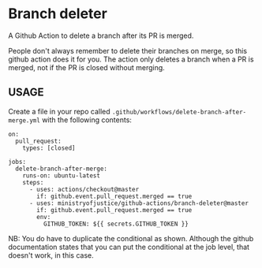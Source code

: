 # Branch deleter

A Github Action to delete a branch after its PR is merged.

People don't always remember to delete their branches on merge, so
this github action does it for you. The action only deletes a branch
when a PR is merged, not if the PR is closed without merging.

## USAGE

Create a file in your repo called `.github/workflows/delete-branch-after-merge.yml` with the
following contents:

```
on:
  pull_request:
    types: [closed]

jobs:
  delete-branch-after-merge:
    runs-on: ubuntu-latest
    steps:
      - uses: actions/checkout@master
        if: github.event.pull_request.merged == true
      - uses: ministryofjustice/github-actions/branch-deleter@master
        if: github.event.pull_request.merged == true
        env:
          GITHUB_TOKEN: ${{ secrets.GITHUB_TOKEN }}
```

NB: You do have to duplicate the conditional as shown. Although the
github documentation states that you can put the conditional at the
job level, that doesn't work, in this case.
